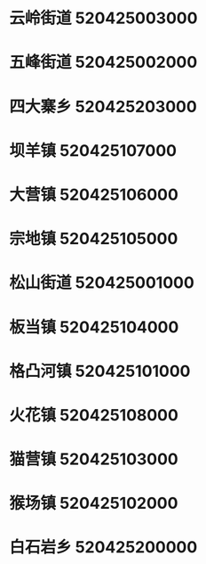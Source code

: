 # 云岭街道 520425003000
# 五峰街道 520425002000
# 四大寨乡 520425203000
# 坝羊镇 520425107000
# 大营镇 520425106000
# 宗地镇 520425105000
# 松山街道 520425001000
# 板当镇 520425104000
# 格凸河镇 520425101000
# 火花镇 520425108000
# 猫营镇 520425103000
# 猴场镇 520425102000
# 白石岩乡 520425200000
